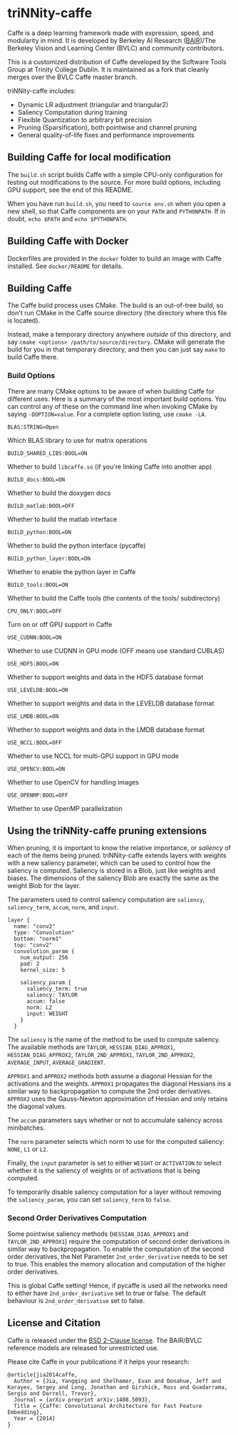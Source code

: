 # triNNity-caffe

Caffe is a deep learning framework made with expression, speed, and
modularity in mind. It is developed by Berkeley AI Research
([BAIR](http://bair.berkeley.edu))/The Berkeley Vision and Learning
Center (BVLC) and community contributors.

This is a customized distribution of Caffe developed by the Software
Tools Group at Trinity College Dublin. It is maintained as a fork that
cleanly merges over the BVLC Caffe master branch.

triNNity-caffe includes:

- Dynamic LR adjustment (triangular and triangular2)
- Saliency Computation during training
- Flexible Quantization to arbitrary bit precision
- Pruning (Sparsification), both pointwise and channel pruning
- General quality-of-life fixes and performance improvements

## Building Caffe for local modification

The `build.sh` script builds Caffe with a simple CPU-only configuration
for testing out modifications to the source. For more build options, 
including GPU support, see the end of this README.

When you have run `build.sh`, you need to `source env.sh` when you 
open a new shell, so that Caffe components are on your `PATH` and 
`PYTHONPATH`. If in doubt, `echo $PATH` and `echo $PYTHONPATH`.

## Building Caffe with Docker

Dockerfiles are provided in the `docker` folder to build an image with
Caffe installed. See `docker/README` for details.

## Building Caffe

The Caffe build process uses CMake. The build is an out-of-tree build,
so don't run CMake in the Caffe source directory (the directory where this
file is located).

Instead, make a temporary directory anywhere *outside* of this directory,
and say `cmake <options> /path/to/source/directory`. CMake will generate
the build for you in that temporary directory, and then you can just say
`make` to build Caffe there.

### Build Options

There are many CMake options to be aware of when building Caffe for different
uses. Here is a summary of the most important build options. You can control
any of these on the command line when invoking CMake by saying
`-DOPTION=value`. For a complete option listing, use `cmake -LA`.

`BLAS:STRING=Open`

Which BLAS library to use for matrix operations

`BUILD_SHARED_LIBS:BOOL=ON`

Whether to build `libcaffe.so` (if you're linking Caffe into another app)

`BUILD_docs:BOOL=ON`

Whether to build the doxygen docs

`BUILD_matlab:BOOL=OFF`

Whether to build the matlab interface

`BUILD_python:BOOL=ON`

Whether to build the python interface (pycaffe)

`BUILD_python_layer:BOOL=ON`

Whether to enable the python layer in Caffe

`BUILD_tools:BOOL=ON`

Whether to build the Caffe tools (the contents of the tools/ subdirectory)

`CPU_ONLY:BOOL=OFF`

Turn on or off GPU support in Caffe

`USE_CUDNN:BOOL=ON`

Whether to use CUDNN in GPU mode (OFF means use standard CUBLAS)

`USE_HDF5:BOOL=ON`

Whether to support weights and data in the HDF5 database format

`USE_LEVELDB:BOOL=ON`

Whether to support weights and data in the LEVELDB database format

`USE_LMDB:BOOL=ON`

Whether to support weights and data in the LMDB database format

`USE_NCCL:BOOL=OFF`

Whether to use NCCL for multi-GPU support in GPU mode

`USE_OPENCV:BOOL=ON`

Whether to use OpenCV for handling images

`USE_OPENMP:BOOL=OFF`

Whether to use OpenMP parallelization

## Using the triNNity-caffe pruning extensions

When pruning, it is important to know the relative importance, or
*saliency* of each of the items being pruned. triNNity-caffe extends
layers with weights with a new saliency parameter, which can be used to
control how the saliency is computed. Saliency is stored in a Blob,
just like weights and biases. The dimensions of the saliency Blob are
exactly the same as the weight Blob for the layer.

The parameters used to control saliency computation are `saliency`,
`saliency_term`, `accum`, `norm`, and `input`.

```
layer {
  name: "conv2"
  type: "Convolution"
  bottom: "norm1"
  top: "conv2"
  convolution_param {
    num_output: 256
    pad: 2
    kernel_size: 5

    saliency_param {
      saliency_term: true
      saliency: TAYLOR
      accum: false
      norm: L2
      input: WEIGHT
    }
  }
```

The `saliency` is the name of the method to be used to compute
saliency. The available methods are  `TAYLOR`,
`HESSIAN_DIAG_APPROX1`, `HESSIAN_DIAG_APPROX2`, `TAYLOR_2ND_APPROX1`,
`TAYLOR_2ND_APPROX2`, `AVERAGE_INPUT`, `AVERAGE_GRADIENT`.

`APPROX1` and `APPROX2` methods both assume a diagonal Hessian for the activations and the weights.  `APPROX1` propagates the diagonal Hessians ins a similar way to backpropagation to compute the 2nd order derivatives.  `APPROX2` uses the Gauss-Newton approximation of Hessian and only retains the diagonal values.

The `accum` parameters says whether or not to accumulate saliency
across minibatches.

The `norm` parameter selects which norm to use for the computed
saliency: `NONE`, `L1` or `L2`.

Finally, the `input` parameter is set to either `WEIGHT` or
`ACTIVATION` to select whether it is the saliency of weights or of
activations that is being computed.

To temporarily disable saliency computation for a layer without
removing the `saliency_param`, you can set `saliency_term` to `false`.

### Second Order Derivatives Computation

Some pointwise saliency methods (`HESSIAN_DIAG_APPROX1` and `TAYLOR_2ND_APPROX1`)
require the computation of second order derivations in similar way to
backpropagation.  To enable the computation of the second order derivatives,
the Net Parameter `2nd_order_derivative` needs to be set to true.  This enables
the memory allocation and computation of the higher order derivatives.

This is global Caffe setting! Hence, if pycaffe is used all the networks need
to either have `2nd_order_derivative` set to true or false.  The default
behaviour is `2nd_order_derivative` set to false.

## License and Citation

Caffe is released under the [BSD 2-Clause license](https://github.com/BVLC/caffe/blob/master/LICENSE).
The BAIR/BVLC reference models are released for unrestricted use.

Please cite Caffe in your publications if it helps your research:

    @article{jia2014caffe,
      Author = {Jia, Yangqing and Shelhamer, Evan and Donahue, Jeff and Karayev, Sergey and Long, Jonathan and Girshick, Ross and Guadarrama, Sergio and Darrell, Trevor},
      Journal = {arXiv preprint arXiv:1408.5093},
      Title = {Caffe: Convolutional Architecture for Fast Feature Embedding},
      Year = {2014}
    }
